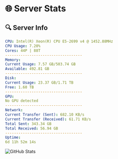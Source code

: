 # 🌐 Server Stats
## 🔍 Server Info
```yaml
CPU: Intel(R) Xeon(R) CPU E5-2699 v4 @ 1452.88MHz
CPU Usage: 7.20%
Cores: 44P | 88T
-----------------------------------
Memory:
Current Usage: 7.57 GB/503.74 GB
Available: 492.81 GB
-----------------------------------
Disk:
Current Usage: 23.37 GB/1.71 TB
Free: 1.60 TB
-----------------------------------
GPU:
No GPU detected
-----------------------------------
Network:
Current Transfer (Sent): 682.10 KB/s
Current Transfer (Received): 61.71 KB/s
Total Sent: 343.34 GB
Total Received: 56.94 GB
-----------------------------------
Uptime:
6d 11h 52m 14s
```
![GitHub Stats](https://img.shields.io/badge/Updated-2025-04-26_05:01:02-blue)
